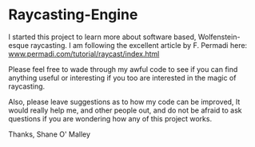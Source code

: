 # Raycasting-Engine
I started this project to learn more about software based, Wolfenstein-esque raycasting. I am following the excellent article by F. Permadi here: www.permadi.com/tutorial/raycast/index.html

Please feel free to wade through my awful code to see if you can find anything useful or interesting if you too are interested in the magic of raycasting.

Also, please leave suggestions as to how my code can be improved, It would really help me, and other people out, and do not be afraid to ask questions if you are wondering how any of this project works.

Thanks, Shane O' Malley

